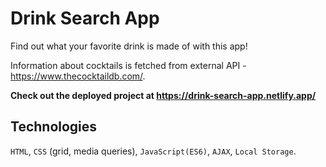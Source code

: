 # Drink Search App

Find out what your favorite drink is made of with this app!

Information about cocktails is fetched from external API - https://www.thecocktaildb.com/.

**Check out the deployed project at https://drink-search-app.netlify.app/**

## Technologies

`HTML`, `CSS` (grid, media queries), `JavaScript(ES6)`, `AJAX`, `Local Storage`.
